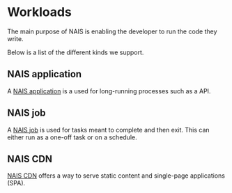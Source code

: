 # Workloads

The main purpose of NAIS is enabling the developer to run the code they write. 

Below is a list of the different kinds we support.

## NAIS application
A [NAIS application](./application.md) is a used for long-running processes such as a API.

## NAIS job
A [NAIS job](./job.md) is used for tasks meant to complete and then exit. This can either run as a one-off task or on a schedule. 

## NAIS CDN
[NAIS CDN](./cdn.md) offers a way to serve static content and single-page applications (SPA).
